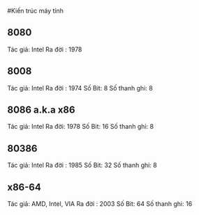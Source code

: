 #Kiến trúc máy tính

## 8080
Tác giả: Intel
Ra đời : 1978

## 8008
Tác giả: Intel
Ra đời : 1974
Số Bit: 8
Số thanh ghi: 8

## 8086 a.k.a x86
Tác giả: Intel
Ra đời: 1978
Số Bit: 16
Số thanh ghi: 8


## 80386
Tác giả: Intel
Ra đời : 1985
Số Bit: 32
Số thanh ghi: 8

## x86-64
Tác giả: AMD, Intel, VIA
Ra đời : 2003
Số Bit: 64
Số thanh ghi: 16
